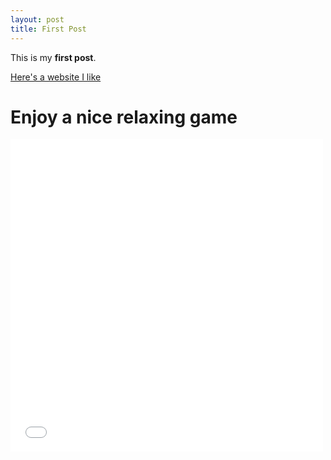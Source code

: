 ```yaml
---
layout: post
title: First Post
---
```


This is my **first post**.

[Here's a website I like](https://youtu.be/dQw4w9WgXcQ)

<h1>Enjoy a nice relaxing game</h1>

<embed type="text/html" src="/snake.html"  width="500" height="500">
